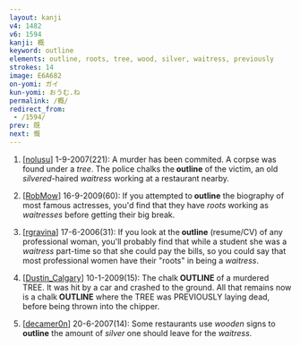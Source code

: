 ```yaml
---
layout: kanji
v4: 1482
v6: 1594
kanji: 概
keyword: outline
elements: outline, roots, tree, wood, silver, waitress, previously
strokes: 14
image: E6A682
on-yomi: ガイ
kun-yomi: おうむ.ね
permalink: /概/
redirect_from:
 - /1594/
prev: 既
next: 慨
---
```


1) [<a href="http://kanji.koohii.com/profile/nolusu">nolusu</a>] 1-9-2007(221): A murder has been commited. A corpse was found under a <em>tree</em>. The police chalks the<strong> outline</strong> of the victim, an old <em>silvered</em>-haired <em>waitress</em> working at a restaurant nearby.

2) [<a href="http://kanji.koohii.com/profile/RobMow">RobMow</a>] 16-9-2009(60): If you attempted to<strong> outline</strong> the biography of most famous actresses, you&#039;d find that they have <em>roots</em> working as <em>waitresses</em> before getting their big break.

3) [<a href="http://kanji.koohii.com/profile/rgravina">rgravina</a>] 17-6-2006(31): If you look at the<strong> outline</strong> (resume/CV) of any professional woman, you&#039;ll probably find that while a student she was a <em>waitress</em> part-time so that she could pay the bills, so you could say that most professional women have their &quot;roots&quot; in being a <em>waitress</em>.

4) [<a href="http://kanji.koohii.com/profile/Dustin_Calgary">Dustin_Calgary</a>] 10-1-2009(15): The chalk<strong> OUTLINE</strong> of a murdered TREE. It was hit by a car and crashed to the ground. All that remains now is a chalk<strong> OUTLINE</strong> where the TREE was PREVIOUSLY laying dead, before being thrown into the chipper.

5) [<a href="http://kanji.koohii.com/profile/decamer0n">decamer0n</a>] 20-6-2007(14): Some restaurants use <em>wooden</em> signs to<strong> outline</strong> the amount of <em>silver</em> one should leave for the <em>waitress</em>.

